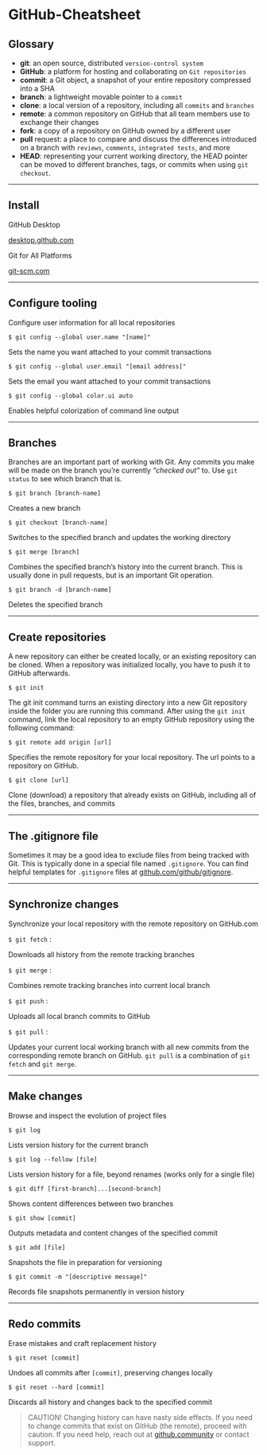 # GitHub-Cheatsheet

## Glossary
- **git**: an open source, distributed `version-control system`
- **GitHub**: a platform for hosting and collaborating on `Git repositories`
- **commit**: a Git object, a snapshot of your entire repository compressed into a SHA
- **branch**: a lightweight movable pointer to a `commit`
- **clone**: a local version of a repository, including all `commits` and `branches`
- **remote**: a common repository on GitHub that all team members use to exchange their changes
- **fork**: a copy of a repository on GitHub owned by a different user
- **pull** request: a place to compare and discuss the differences introduced on a branch with `reviews`, `comments`, `integrated tests`, and more
- **HEAD**: representing your current working directory, the HEAD pointer can be moved to different branches, tags, or commits when using `git checkout`.


---
## Install
GitHub Desktop

[desktop.github.com](https://desktop.github.com/)

Git for All Platforms

[git-scm.com](https://git-scm.com/)

---

## Configure tooling
Configure user information for all local repositories

`$ git config --global user.name "[name]"`

Sets the name you want attached to your commit transactions

`$ git config --global user.email "[email address]"`

Sets the email you want attached to your commit transactions

`$ git config --global color.ui auto`

Enables helpful colorization of command line output

---
## Branches
Branches are an important part of working with Git. Any commits you make will be made on the branch you’re currently *“checked out”* to. Use `git status` to see which branch that is.

`$ git branch [branch-name]`

Creates a new branch

`$ git checkout [branch-name]`

Switches to the specified branch and updates the working directory

`$ git merge [branch]`

Combines the specified branch’s history into the current branch. This is usually done in pull requests, but is an important Git operation.

`$ git branch -d [branch-name]`

Deletes the specified branch

---
## Create repositories

A new repository can either be created locally, or an existing repository can be cloned. When a repository was initialized locally, you have to push it to GitHub afterwards.

`$ git init`

The git init command turns an existing directory into a new Git repository inside the folder you are running this command. After using the `git init` command, link the local repository to an empty GitHub repository using the following command:

`$ git remote add origin [url]`

Specifies the remote repository for your local repository. The url points to a repository on GitHub.

`$ git clone [url]`

Clone (download) a repository that already exists on GitHub, including all of the files, branches, and commits

---
## The .gitignore file
Sometimes it may be a good idea to exclude files from being tracked with Git. This is typically done in a special file named `.gitignore`. You can find helpful templates for `.gitignore` files at [github.com/github/gitignore](https://github.com/github/gitignore).

---
## Synchronize changes
Synchronize your local repository with the remote repository on GitHub.com

`$ git fetch` :

Downloads all history from the remote tracking branches

`$ git merge` :

Combines remote tracking branches into current local branch

`$ git push` :

Uploads all local branch commits to GitHub

`$ git pull` :

Updates your current local working branch with all new commits from the corresponding remote branch on GitHub. `git pull` is a combination of `git fetch` and `git merge`.

---
## Make changes
Browse and inspect the evolution of project files

`$ git log`

Lists version history for the current branch

`$ git log --follow [file]`

Lists version history for a file, beyond renames (works only for a single file)

`$ git diff [first-branch]...[second-branch]`

Shows content differences between two branches

`$ git show [commit]`

Outputs metadata and content changes of the specified commit

`$ git add [file]`

Snapshots the file in preparation for versioning

`$ git commit -m "[descriptive message]"`

Records file snapshots permanently in version history

---
## Redo commits
Erase mistakes and craft replacement history

`$ git reset [commit]`

Undoes all commits after `[commit]`, preserving changes locally

`$ git reset --hard [commit]`

Discards all history and changes back to the specified commit

> CAUTION! Changing history can have nasty side effects. If you need to change commits that exist on GitHub (the remote), proceed with caution. If you need help, reach out at [github.community](https://github.community/) or contact support.




